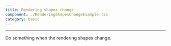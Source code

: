 ```yaml
---
title: Rendering shapes change
component: ./RenderingShapesChangeExample.tsx
category: basic
---
```


---

Do something when the rendering shapes change.
